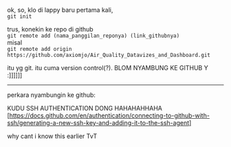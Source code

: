 ok, so, klo di lappy baru pertama kali,  
`git init`

trus, konekin ke repo di github  
`git remote add (nama_panggilan_reponya) (link_githubnya)`  
misal  
`git remote add origin https://github.com/axiomjo/Air_Quality_Datavizes_and_Dashboard.git`

itu yg git. itu cuma version control(?). BLOM NYAMBUNG KE GITHUB Y :]]]]]]

---
perkara nyambungin ke github:

KUDU SSH AUTHENTICATION DONG HAHAHAHHAHA
[https://docs.github.com/en/authentication/connecting-to-github-with-ssh/generating-a-new-ssh-key-and-adding-it-to-the-ssh-agent]

why cant i know this earlier TvT
